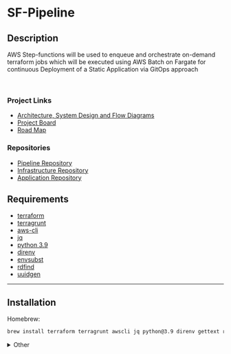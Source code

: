 # SF-Pipeline

## Description

AWS Step-functions will be used to enqueue and orchestrate on-demand terraform jobs which will be executed using AWS Batch on Fargate for continuous Deployment of a Static Application via GitOps approach

<br>

### Project Links

* [Architecture, System Design and Flow Diagrams](./architecture/README.md)
* [Project Board](https://github.com/users/leiarenee/projects/1)
* [Road Map](https://github.com/leiarenee/sf-pipeline/milestones?direction=asc&sort=due_date)

### Repositories

* [Pipeline Repository](https://github.com/leiarenee/sf-pipeline)
* [Infrastructure Repository](https://github.com/leiarenee/sf-infra)
* [Application Repository](https://github.com/leiarenee/sf-app)

## Requirements

- [terraform](https://learn.hashicorp.com/tutorials/terraform/install-cli)
- [terragrunt](https://terragrunt.gruntwork.io/docs/getting-started/install/)
- [aws-cli](https://docs.aws.amazon.com/cli/latest/userguide/getting-started-install.html)
- [jq](https://stedolan.github.io/jq/download/)
- [python 3.9](https://www.python.org/downloads/)
- [direnv](https://direnv.net/docs/installation.html)
- [envsubst](https://www.gnu.org/software/gettext/manual/html_node/envsubst-Invocation.html)
- [rdfind](https://rdfind.pauldreik.se/)
- [uuidgen](https://man7.org/linux/man-pages/man1/uuidgen.1.html)

---

## Installation

Homebrew:
```sh
brew install terraform terragrunt awscli jq python@3.9 direnv gettext rdfind
```

<details>
<summary> Other</summary>


### Linux (and WSL)
```sh
# jq, direnv and python are available in standard package libraries
sudo apt-get install jq direnv python3 aws-cli gettext uuid-runtime

# For terraform you can either add the hashicorp repo:
curl -fsSL https://apt.releases.hashicorp.com/gpg | sudo apt-key add -
sudo apt-add-repository "deb [arch=amd64] https://apt.releases.hashicorp.com $(lsb_release -cs) main"
sudo apt-get update && sudo apt-get install terraform

#..or manually download the binary and place it somewhere (similar to process below)


# For terragrunt you need to manually download it to an appropriate folder and set as executable
# https://terragrunt.gruntwork.io/docs/getting-started/install/#download-from-releases-page
pushd /tmp/
wget https://github.com/gruntwork-io/terragrunt/releases/download/v0.36.3/terragrunt_linux_amd64
mv terragrunt_linux_amd64 ~/.local/bin/terragrunt # move to a folder that's in our $PATH
chmod +x ~/.local/bin/terragrunt # Make executable
popd
```

### Debugging installation problems

### `envsubst : command not found` 

You'll need to install `envsubst`. For Debian-like systems it is part ofthe `gettext-base` package
```sh
apt-get install gettext-base
```

</details>

</br>


